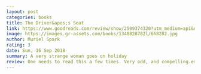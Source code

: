 ```yaml
---
layout: post
categories: books
title: The Driver&apos;s Seat
link: https://www.goodreads.com/review/show/2509374320?utm_medium=api&utm_source=rss
image: https://images.gr-assets.com/books/1348828782l/668282.jpg
author: Muriel Spark
rating: 3
date: Sun, 16 Sep 2018
summary: A very strange woman goes on holiday
review: One needs to read this a few times. Very odd, and compelling.eminded me of "Don't Look Now" by Du Maurier
---
```



